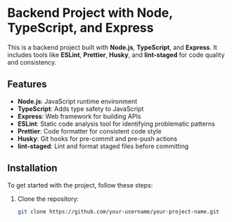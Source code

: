 # Backend Project with Node, TypeScript, and Express

This is a backend project built with **Node.js**, **TypeScript**, and **Express**. It includes tools like **ESLint**, **Prettier**, **Husky**, and **lint-staged** for code quality and consistency.

## Features

- **Node.js**: JavaScript runtime environment
- **TypeScript**: Adds type safety to JavaScript
- **Express**: Web framework for building APIs
- **ESLint**: Static code analysis tool for identifying problematic patterns
- **Prettier**: Code formatter for consistent code style
- **Husky**: Git hooks for pre-commit and pre-push actions
- **lint-staged**: Lint and format staged files before committing

## Installation

To get started with the project, follow these steps:

1. Clone the repository:
   ```bash
   git clone https://github.com/your-username/your-project-name.git
